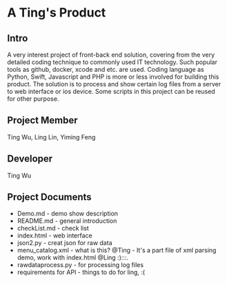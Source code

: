 # A Ting's Product

## Intro
A very interest project of front-back end solution, covering from the very detailed coding technique to commonly used IT technology. Such popular tools as github, docker, xcode and etc. are used. Coding language as Python, Swift, Javascript and PHP is more or less involved for building this product. The solution is to process and show certain log files from a server to web interface or ios device. Some scripts in this project can be reused for other purpose.

## Project Member
Ting Wu, Ling Lin, Yiming Feng

## Developer
Ting Wu

## Project Documents
+ Demo.md - demo show description	
+ README.md	- general introduction
+ checkList.md - check list
+ index.html - web interface
+ json2.py - creat json for raw data
+ menu_catalog.xml - what is this? @Ting - It's a part file of xml parsing demo, work with index.html @Ling :):::.
+ rawdataprocess.py - for processing log files
+ requirements for API - things to do for ling, :(
